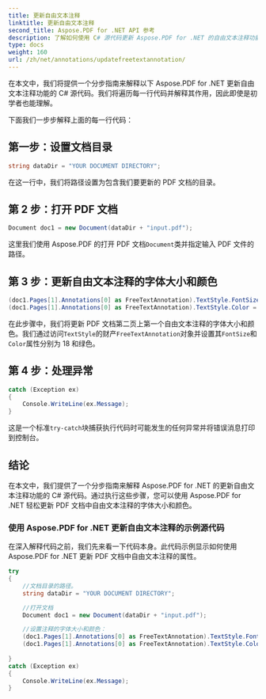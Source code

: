 ```yaml
---
title: 更新自由文本注释
linktitle: 更新自由文本注释
second_title: Aspose.PDF for .NET API 参考
description: 了解如何使用 C# 源代码更新 Aspose.PDF for .NET 的自由文本注释功能。
type: docs
weight: 160
url: /zh/net/annotations/updatefreetextannotation/
---
```

在本文中，我们将提供一个分步指南来解释以下 Aspose.PDF for .NET 更新自由文本注释功能的 C# 源代码。我们将遍历每一行代码并解释其作用，因此即使是初学者也能理解。

下面我们一步步解释上面的每一行代码：

## 第一步：设置文档目录

```csharp
string dataDir = "YOUR DOCUMENT DIRECTORY";
```

在这一行中，我们将路径设置为包含我们要更新的 PDF 文档的目录。

## 第 2 步：打开 PDF 文档

```csharp
Document doc1 = new Document(dataDir + "input.pdf");
```

这里我们使用 Aspose.PDF 的打开 PDF 文档`Document`类并指定输入 PDF 文件的路径。

## 第 3 步：更新自由文本注释的字体大小和颜色

```csharp
(doc1.Pages[1].Annotations[0] as FreeTextAnnotation).TextStyle.FontSize = 18;
(doc1.Pages[1].Annotations[0] as FreeTextAnnotation).TextStyle.Color = System.Drawing.Color.Green;
```

在此步骤中，我们将更新 PDF 文档第二页上第一个自由文本注释的字体大小和颜色。我们通过访问`TextStyle`的财产`FreeTextAnnotation`对象并设置其`FontSize`和`Color`属性分别为 18 和绿色。

## 第 4 步：处理异常

```csharp
catch (Exception ex)
{
    Console.WriteLine(ex.Message);
}
```

这是一个标准`try-catch`块捕获执行代码时可能发生的任何异常并将错误消息打印到控制台。

## 结论

在本文中，我们提供了一个分步指南来解释 Aspose.PDF for .NET 的更新自由文本注释功能的 C# 源代码。通过执行这些步骤，您可以使用 Aspose.PDF for .NET 轻松更新 PDF 文档中自由文本注释的字体大小和颜色。

### 使用 Aspose.PDF for .NET 更新自由文本注释的示例源代码

在深入解释代码之前，我们先来看一下代码本身。此代码示例显示如何使用 Aspose.PDF for .NET 更新 PDF 文档中自由文本注释的属性。

```csharp
try
{
    //文档目录的路径。
    string dataDir = "YOUR DOCUMENT DIRECTORY";

    //打开文档
    Document doc1 = new Document(dataDir + "input.pdf");

    //设置注释的字体大小和颜色：
    (doc1.Pages[1].Annotations[0] as FreeTextAnnotation).TextStyle.FontSize = 18;
    (doc1.Pages[1].Annotations[0] as FreeTextAnnotation).TextStyle.Color = System.Drawing.Color.Green;
                
}
catch (Exception ex)
{
    Console.WriteLine(ex.Message);
}
```